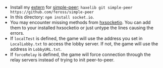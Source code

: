 - Install my [extern](https://github.com/melonin/haxe-simple-peer) for [simple-peer](https://github.com/feross/simple-peer): `haxelib git simple-peer https://github.com/feross/simple-peer`
- In this directory: `npm install socket.io`.
- You may encounter missing methods from [hxsocketio](https://github.com/gogoprog/hxsocketio). You can add them to your installed hxsocketio or just untype the lines causing the errors.
- If `localTest` is defined, the game will use the address you set in `LocalLobby.txt` to access the lobby server. If not, the game will use the address in `LobbyURL.txt`.
- If `forceRelay` is defined, the game will force connection through the relay servers instead of trying to init peer-to-peer.
